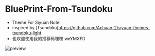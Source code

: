 # BluePrint-From-Tsundoku

- Theme For Siyuan Note
- inspired by [Tsundoku]https://github.com/Achuan-2/siyuan-themes-tsundoku-light
- 也欢迎使用我的推荐码嘿嘿 weYMXFD

![preview](https://user-images.githubusercontent.com/48144208/134294496-a2b5e337-49af-49b9-8e5d-224b974adc83.png)



